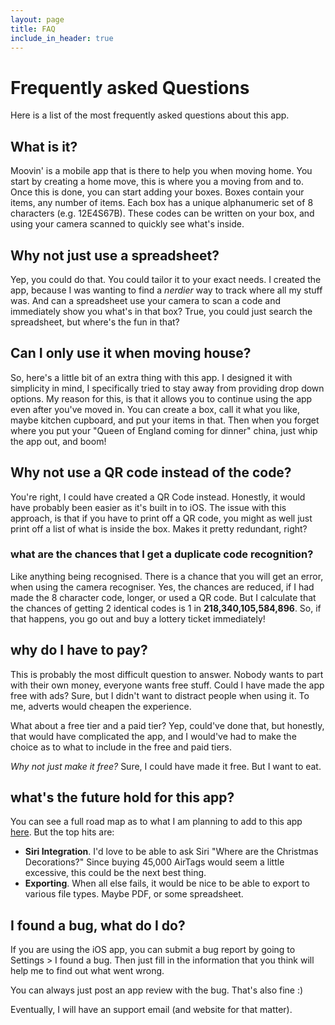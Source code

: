 ```yaml
---
layout: page
title: FAQ
include_in_header: true
---
```


# Frequently asked Questions

Here is a list of the most frequently asked questions about this app. 

## What is it?
Moovin' is a mobile app that is there to help you when moving home. You start by creating a home move, this is where you a moving from and to. Once this is done, you can start adding your boxes. Boxes contain your items, any number of items. Each box has a unique alphanumeric set of 8 characters (e.g. 12E4S67B). These codes can be written on your box, and using your camera scanned to quickly see what's inside.


## Why not just use a spreadsheet?
Yep, you could do that. You could tailor it to your exact needs. I created the app, because I was wanting to find a _nerdier_ way to track where all my stuff was. And can a spreadsheet use your camera to scan a code and immediately show you what's in that box? True, you could just search the spreadsheet, but where's the fun in that?


## Can I only use it when moving house?
So, here's a little bit of an extra thing with this app. I designed it with simplicity in mind, I specifically tried to stay away from providing drop down options. My reason for this, is that it allows you to continue using the app even after you've moved in. You can create a box, call it what you like, maybe kitchen cupboard, and put your items in that. Then when you forget where you put your "Queen of England coming for dinner" china, just whip the app out, and boom!


## Why not use a QR code instead of the code?
You're right, I could have created a QR Code instead. Honestly, it would have probably been easier as it's built in to iOS. The issue with this approach, is that if you have to print off a QR code, you might as well just print off a list of what is inside the box. Makes it pretty redundant, right?

### what are the chances that I get a duplicate  code recognition?
Like anything being recognised. There is a chance that you will get an error, when using the camera recogniser. Yes, the chances are reduced, if I had made the 8 character code, longer, or used a QR code. But I calculate that the chances of getting 2 identical codes is 1 in **218,340,105,584,896**. So, if that happens, you go out and buy a lottery ticket immediately!


## why do I have to pay?
This is probably the most difficult question to answer. Nobody wants to part with their own money, everyone wants free stuff. Could I have made the app free with ads? Sure, but I didn't want to distract people when using it. To me, adverts would cheapen the experience.

What about a free tier and a paid tier? Yep, could've done that, but honestly, that would have complicated the app, and I would've had to make the choice as to what to include in the free and paid tiers. 

_Why not just make it free?_ Sure, I could have made it free. But I want to eat.


## what's the future hold for this app?
You can see a full road map as to what I am planning to add to this app [here](../roadmap). But the top hits are:

- **Siri Integration**. I'd love to be able to ask Siri "Where are the Christmas Decorations?" Since buying 45,000 AirTags would seem a little excessive, this could be the next best thing.
- **Exporting**. When all else fails, it would be nice to be able to export to various file types. Maybe PDF, or some spreadsheet. 



## I found a bug, what do I do?
If you are using the iOS app, you can submit a bug report by going to Settings > I found a bug. Then just fill in the information that you think will help me to find out what went wrong.

You can always just post an app review with the bug. That's also fine :)

Eventually, I will have an support email (and website for that matter). 
